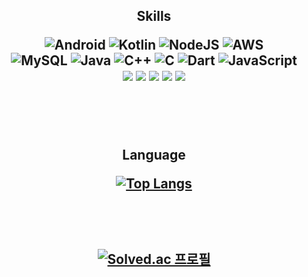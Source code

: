 

<h2 align="center"> Skills </center>

<p align="center">
  
![Android](https://img.shields.io/badge/Android-3DDC84?style=for-the-badge&logo=android&logoColor=white) ![Kotlin](https://img.shields.io/badge/kotlin-%230095D5.svg?style=for-the-badge&logo=kotlin&logoColor=white) ![NodeJS](https://img.shields.io/badge/node.js-6DA55F?style=for-the-badge&logo=node.js&logoColor=white) ![AWS](https://img.shields.io/badge/AWS-%23FF9900.svg?style=for-the-badge&logo=amazon-aws&logoColor=white) 
  <br>
  ![MySQL](https://img.shields.io/badge/mysql-%2300f.svg?style=for-the-badge&logo=mysql&logoColor=white) ![Java](https://img.shields.io/badge/java-%23ED8B00.svg?style=for-the-badge&logo=java&logoColor=white) ![C++](https://img.shields.io/badge/c++-%2300599C.svg?style=for-the-badge&logo=c%2B%2B&logoColor=white) ![C](https://img.shields.io/badge/c-%2300599C.svg?style=for-the-badge&logo=c&logoColor=white) ![Dart](https://img.shields.io/badge/dart-%230175C2.svg?style=for-the-badge&logo=dart&logoColor=white) ![JavaScript](https://img.shields.io/badge/javascript-%23323330.svg?style=for-the-badge&logo=javascript&logoColor=%23F7DF1E)
  <br>
 <img src="https://img.shields.io/badge/springboot-6DB33F?style=for-the-badge&logo=springboot&logoColor=white"> <img src="https://img.shields.io/badge/spring-6DB33F?style=for-the-badge&logo=spring&logoColor=white"> <img src="https://img.shields.io/badge/amazonaws-232F3E?style=for-the-badge&logo=amazonaws&logoColor=white"> <img src="https://img.shields.io/badge/gradle-02303A?style=for-the-badge&logo=gradle&logoColor=white"> <img src="https://img.shields.io/badge/postgresql-4B89DC?style=for-the-badge&logo=postgresql&logoColor=white"> 
   
</p>

<br>
<br>

<h2 align="center"> Language </center>

<p align="center">
  
[![Top Langs](https://github-readme-stats.vercel.app/api/top-langs/?username=khc41&layout=compact)](https://github.com/anuraghazra/github-readme-stats)
  
</p>

<br>
<br>

[![Solved.ac
프로필](http://mazassumnida.wtf/api/generate_badge?boj=khc41)](https://solved.ac/khc41/)

